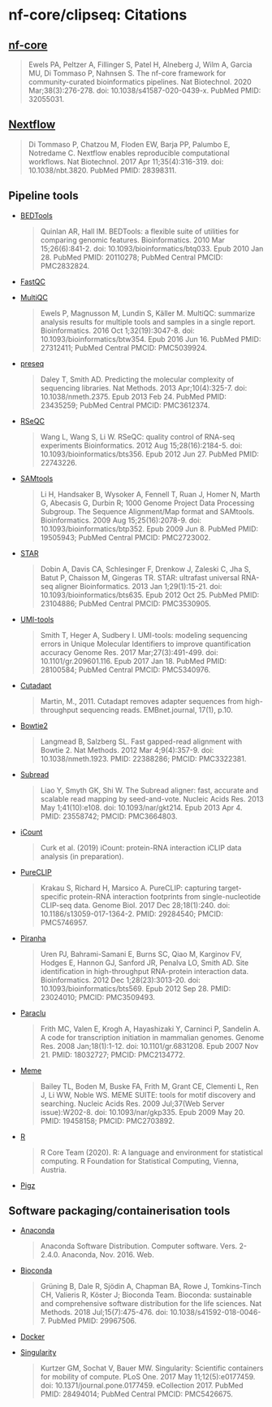 # nf-core/clipseq: Citations

## [nf-core](https://pubmed.ncbi.nlm.nih.gov/32055031/)

> Ewels PA, Peltzer A, Fillinger S, Patel H, Alneberg J, Wilm A, Garcia MU, Di Tommaso P, Nahnsen S. The nf-core framework for community-curated bioinformatics pipelines. Nat Biotechnol. 2020 Mar;38(3):276-278. doi: 10.1038/s41587-020-0439-x. PubMed PMID: 32055031.

## [Nextflow](https://pubmed.ncbi.nlm.nih.gov/28398311/)

> Di Tommaso P, Chatzou M, Floden EW, Barja PP, Palumbo E, Notredame C. Nextflow enables reproducible computational workflows. Nat Biotechnol. 2017 Apr 11;35(4):316-319. doi: 10.1038/nbt.3820. PubMed PMID: 28398311.

## Pipeline tools

* [BEDTools](https://pubmed.ncbi.nlm.nih.gov/20110278/)
  > Quinlan AR, Hall IM. BEDTools: a flexible suite of utilities for comparing genomic features. Bioinformatics. 2010 Mar 15;26(6):841-2. doi: 10.1093/bioinformatics/btq033. Epub 2010 Jan 28. PubMed PMID: 20110278; PubMed Central PMCID: PMC2832824.

* [FastQC](https://www.bioinformatics.babraham.ac.uk/projects/fastqc/)

* [MultiQC](https://pubmed.ncbi.nlm.nih.gov/27312411/)
  > Ewels P, Magnusson M, Lundin S, Käller M. MultiQC: summarize analysis results for multiple tools and samples in a single report. Bioinformatics. 2016 Oct 1;32(19):3047-8. doi: 10.1093/bioinformatics/btw354. Epub 2016 Jun 16. PubMed PMID: 27312411; PubMed Central PMCID: PMC5039924.

* [preseq](https://pubmed.ncbi.nlm.nih.gov/23435259/)
  > Daley T, Smith AD. Predicting the molecular complexity of sequencing libraries. Nat Methods. 2013 Apr;10(4):325-7. doi: 10.1038/nmeth.2375. Epub 2013 Feb 24. PubMed PMID: 23435259; PubMed Central PMCID: PMC3612374.

* [RSeQC](https://pubmed.ncbi.nlm.nih.gov/22743226/)
  > Wang L, Wang S, Li W. RSeQC: quality control of RNA-seq experiments Bioinformatics. 2012 Aug 15;28(16):2184-5. doi: 10.1093/bioinformatics/bts356. Epub 2012 Jun 27. PubMed PMID: 22743226.

* [SAMtools](https://pubmed.ncbi.nlm.nih.gov/19505943/)
  > Li H, Handsaker B, Wysoker A, Fennell T, Ruan J, Homer N, Marth G, Abecasis G, Durbin R; 1000 Genome Project Data Processing Subgroup. The Sequence Alignment/Map format and SAMtools. Bioinformatics. 2009 Aug 15;25(16):2078-9. doi: 10.1093/bioinformatics/btp352. Epub 2009 Jun 8. PubMed PMID: 19505943; PubMed Central PMCID: PMC2723002.

* [STAR](https://pubmed.ncbi.nlm.nih.gov/23104886/)
  > Dobin A, Davis CA, Schlesinger F, Drenkow J, Zaleski C, Jha S, Batut P, Chaisson M, Gingeras TR. STAR: ultrafast universal RNA-seq aligner Bioinformatics. 2013 Jan 1;29(1):15-21. doi: 10.1093/bioinformatics/bts635. Epub 2012 Oct 25. PubMed PMID: 23104886; PubMed Central PMCID: PMC3530905.

* [UMI-tools](https://pubmed.ncbi.nlm.nih.gov/28100584/)
  > Smith T, Heger A, Sudbery I. UMI-tools: modeling sequencing errors in Unique Molecular Identifiers to improve quantification accuracy Genome Res. 2017 Mar;27(3):491-499. doi: 10.1101/gr.209601.116. Epub 2017 Jan 18. PubMed PMID: 28100584; PubMed Central PMCID: PMC5340976.

* [Cutadapt](http://journal.embnet.org/index.php/embnetjournal/article/view/200)
  > Martin, M., 2011. Cutadapt removes adapter sequences from high-throughput sequencing reads. EMBnet.journal, 17(1), p.10.

* [Bowtie2](https://pubmed.ncbi.nlm.nih.gov/22388286/)
  > Langmead B, Salzberg SL. Fast gapped-read alignment with Bowtie 2. Nat Methods. 2012 Mar 4;9(4):357-9. doi: 10.1038/nmeth.1923. PMID: 22388286; PMCID: PMC3322381. 

* [Subread](https://pubmed.ncbi.nlm.nih.gov/23558742/)
  > Liao Y, Smyth GK, Shi W. The Subread aligner: fast, accurate and scalable read mapping by seed-and-vote. Nucleic Acids Res. 2013 May 1;41(10):e108. doi: 10.1093/nar/gkt214. Epub 2013 Apr 4. PMID: 23558742; PMCID: PMC3664803.

* [iCount](https://icount.readthedocs.io/en/latest/#)
  > Curk et al. (2019) iCount: protein-RNA interaction iCLIP data analysis (in preparation).

* [PureCLIP](https://pubmed.ncbi.nlm.nih.gov/29284540/)
  > Krakau S, Richard H, Marsico A. PureCLIP: capturing target-specific protein-RNA interaction footprints from single-nucleotide CLIP-seq data. Genome Biol. 2017 Dec 28;18(1):240. doi: 10.1186/s13059-017-1364-2. PMID: 29284540; PMCID: PMC5746957.

* [Piranha](https://pubmed.ncbi.nlm.nih.gov/23024010/)
  > Uren PJ, Bahrami-Samani E, Burns SC, Qiao M, Karginov FV, Hodges E, Hannon GJ, Sanford JR, Penalva LO, Smith AD. Site identification in high-throughput RNA-protein interaction data. Bioinformatics. 2012 Dec 1;28(23):3013-20. doi: 10.1093/bioinformatics/bts569. Epub 2012 Sep 28. PMID: 23024010; PMCID: PMC3509493.

* [Paraclu](https://pubmed.ncbi.nlm.nih.gov/18032727/)
  > Frith MC, Valen E, Krogh A, Hayashizaki Y, Carninci P, Sandelin A. A code for transcription initiation in mammalian genomes. Genome Res. 2008 Jan;18(1):1-12. doi: 10.1101/gr.6831208. Epub 2007 Nov 21. PMID: 18032727; PMCID: PMC2134772.

* [Meme](https://pubmed.ncbi.nlm.nih.gov/19458158/)
  > Bailey TL, Boden M, Buske FA, Frith M, Grant CE, Clementi L, Ren J, Li WW, Noble WS. MEME SUITE: tools for motif discovery and searching. Nucleic Acids Res. 2009 Jul;37(Web Server issue):W202-8. doi: 10.1093/nar/gkp335. Epub 2009 May 20. PMID: 19458158; PMCID: PMC2703892.

* [R](https://www.r-project.org/)
  > R Core Team (2020). R: A language and environment for statistical computing. R Foundation for Statistical Computing, Vienna, Austria.

* [Pigz](https://zlib.net/pigz/)

## Software packaging/containerisation tools

* [Anaconda](https://anaconda.com)
  > Anaconda Software Distribution. Computer software. Vers. 2-2.4.0. Anaconda, Nov. 2016. Web.

* [Bioconda](https://pubmed.ncbi.nlm.nih.gov/29967506/)
  > Grüning B, Dale R, Sjödin A, Chapman BA, Rowe J, Tomkins-Tinch CH, Valieris R, Köster J; Bioconda Team. Bioconda: sustainable and comprehensive software distribution for the life sciences. Nat Methods. 2018 Jul;15(7):475-476. doi: 10.1038/s41592-018-0046-7. PubMed PMID: 29967506.

* [Docker](https://dl.acm.org/doi/10.5555/2600239.2600241)

* [Singularity](https://pubmed.ncbi.nlm.nih.gov/28494014/)
  > Kurtzer GM, Sochat V, Bauer MW. Singularity: Scientific containers for mobility of compute. PLoS One. 2017 May 11;12(5):e0177459. doi: 10.1371/journal.pone.0177459. eCollection 2017. PubMed PMID: 28494014; PubMed Central PMCID: PMC5426675.
  